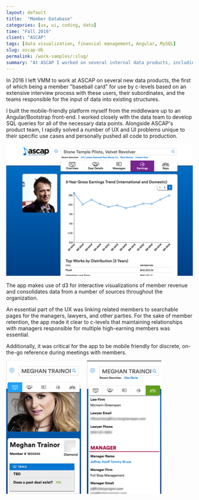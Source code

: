 ```yaml
---
layout: default
title:  "Member Database"
categories: [ux, ui, coding, data]
time: "Fall 2016"
client: "ASCAP"
tags: [data visualization, financial management, Angular, MySQL]
slug: ascap-db
permalink: /work-samples/:slug/
summary: "At ASCAP I worked on several internal data products, including a member 'baseball card' for use by c-levels."
---
```


In 2016 I left VMM to work at ASCAP on several new data products, the first of which being a member "baseball card" for use by c-levels based on an extensive interview process with these users, their subordinates, and the teams responsible for the input of data into existing structures.

I built the mobile-friendly platform myself from the middleware up to an Angular/Bootstrap front-end. I worked closely with the data team to develop SQL queries for all of the necessary data points. Alongside ASCAP's product team, I rapidly solved a number of UX and UI problems unique to their specific use cases and personally pushed all code to production.

<div class="device border-desktop">
	<a href="https://player.vimeo.com/video/348490322" data-featherlight="iframe" data-featherlight-iframe-frameborder="0" data-featherlight-iframe-width="640" data-featherlight-iframe-height="480" data-featherlight-iframe-max-width="100%"  data-featherlight-iframe-allow="autoplay; encrypted-media" data-featherlight-iframe-allowfullscreen="true" class="device-interior"><img src="/assets/images/posts/ascap-db-preview.png" alt="Interactions for ASCAP Member Database." title="Interactions for ASCAP Member Database." class="device-interior"></a>
</div>

The app makes use of d3 for interactive visualizations of member revenue and consolidates data from a number of sources throughout the organization. 

An essential part of the UX was linking related members to searchable pages for the managers, lawyers, and other parties. For the sake of member retention, the app made it clear to c-levels that maintaining relationships with managers responsible for multiple high-earning members was essential.

Additionally, it was critical for the app to be mobile friendly for discrete, on-the-go reference during meetings with members.

<div class="device border-mobile" style="width: 40%; margin-right: 1rem;height: auto; float: left;"><a href="#" data-featherlight="/assets/images/posts/ascap-db-mobile-1.png"><img src="/assets/images/posts/ascap-db-mobile-1.png" alt="A mobile view of the ASCAP Member Database." title="A mobile view of the ASCAP Member Database." class="device-interior"></a></div>

<div class="device border-mobile" style="width: 40%; height: auto; float: left;"><a href="#" data-featherlight="/assets/images/posts/ascap-db-mobile-2.png"><img src="/assets/images/posts/ascap-db-mobile-2.png" alt="A mobile view of the ASCAP Member Database." title="A mobile view of the ASCAP Member Database." class="device-interior"></a></div>

